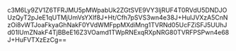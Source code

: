 c3M6Ly9ZV1Z6TFRJMU5pMWpabUk2ZGtSVE9VY3ljRUF4T0RVdU5DNDJOUzQyT2pJeE1qUTMjUmVsYXlf8J+Ht/Cfh7pSVS3wn4e38J+HulJVXzA5CnNzOi8vWTJoaFkyaGhNakF0YVdWMFppMXdiMng1TVRNd05UcFZiSFJ5UUhJd01IUmZNakF4TjBBeE16Z3VOamd1TWpRNExqRXpNRG80TVRFPSPwn4e68J+HuFVTXzEzCg==